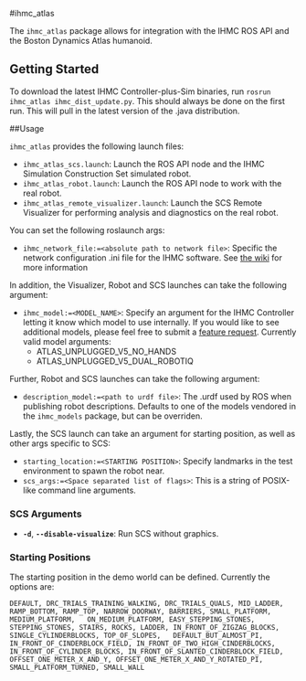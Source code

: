 #ihmc\_atlas

The `ihmc_atlas` package allows for integration with the IHMC ROS API and the Boston Dynamics Atlas humanoid.

## Getting Started

To download the latest IHMC Controller-plus-Sim binaries, run `rosrun ihmc_atlas ihmc_dist_update.py`. This should always be done on the first run. This will pull in the latest version of the .java distribution.

##Usage

`ihmc_atlas` provides the following launch files:

- `ihmc_atlas_scs.launch`: Launch the ROS API node and the IHMC Simulation Construction Set simulated robot.
- `ihmc_atlas_robot.launch`: Launch the ROS API node to work with the real robot.
- `ihmc_atlas_remote_visualizer.launch`: Launch the SCS Remote Visualizer for performing analysis and diagnostics on the real robot.

You can set the following roslaunch args:

- `ihmc_network_file:=<absolute path to network file>`: Specific the network configuration .ini file for the IHMC software. See [the wiki](https://bitbucket.org/ihmcrobotics/ihmc_ros/wiki/network-config) for more information

In addition, the Visualizer, Robot and SCS launches can take the following argument:

- `ihmc_model:=<MODEL_NAME>`: Specify an argument for the IHMC Controller letting it know which model to use internally. If you would like to see additional models, please feel free to submit a [feature request](https://bitbucket.org/ihmcrobotics/ihmc_ros/issues/new). Currently valid model arguments:
  - ATLAS\_UNPLUGGED\_V5\_NO\_HANDS
  - ATLAS\_UNPLUGGED\_V5\_DUAL\_ROBOTIQ

Further, Robot and SCS launches can take the following argument:

- `description_model:=<path to urdf file>`: The .urdf used by ROS when publishing robot descriptions. Defaults to one of the models vendored in the `ihmc_models` package, but can be overriden.

Lastly, the SCS launch can take an argument for starting position, as well as other args specific to SCS:

- `starting_location:=<STARTING POSITION>`: Specify landmarks in the test environment to spawn the robot near.
- `scs_args:=<Space separated list of flags>`: This is a string of POSIX-like command line arguments.

### SCS Arguments

- **`-d`**, **`--disable-visualize`**: Run SCS without graphics.

### Starting Positions
The starting position in the demo world can be defined. Currently the options are:

    DEFAULT, DRC_TRIALS_TRAINING_WALKING, DRC_TRIALS_QUALS, MID_LADDER, RAMP_BOTTOM, RAMP_TOP, NARROW_DOORWAY, BARRIERS, SMALL_PLATFORM, MEDIUM_PLATFORM,   ON_MEDIUM_PLATFORM, EASY_STEPPING_STONES, STEPPING_STONES, STAIRS, ROCKS, LADDER, IN_FRONT_OF_ZIGZAG_BLOCKS, SINGLE_CYLINDERBLOCKS, TOP_OF_SLOPES,   DEFAULT_BUT_ALMOST_PI, IN_FRONT_OF_CINDERBLOCK_FIELD, IN_FRONT_OF_TWO_HIGH_CINDERBLOCKS, IN_FRONT_OF_CYLINDER_BLOCKS, IN_FRONT_OF_SLANTED_CINDERBLOCK_FIELD,   OFFSET_ONE_METER_X_AND_Y, OFFSET_ONE_METER_X_AND_Y_ROTATED_PI, SMALL_PLATFORM_TURNED, SMALL_WALL
